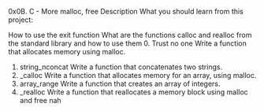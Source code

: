 0x0B. C - More malloc, free
Description
What you should learn from this project:

How to use the exit function
What are the functions calloc and realloc from the standard library and how to use them
0. Trust no one
Write a function that allocates memory using malloc.
1. string_nconcat
Write a function that concatenates two strings.
2. _calloc
Write a function that allocates memory for an array, using malloc.
3. array_range
Write a function that creates an array of integers.
4. _realloc
Write a function that reallocates a memory block using malloc and free
nah